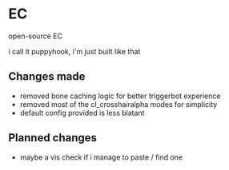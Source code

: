 # EC
open-source EC

i call it puppyhook, i'm just built like that

## Changes made
- removed bone caching logic for better triggerbot experience
- removed most of the cl_crosshairalpha modes for simplicity
- default config provided is less blatant

## Planned changes
- maybe a vis check if i manage to paste / find one
